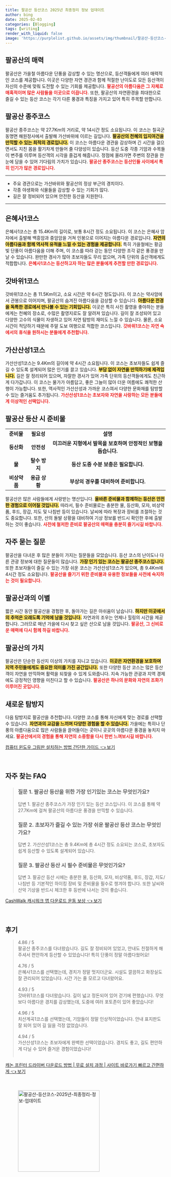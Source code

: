 ```yaml
---
title: 팔공산 등산코스 2025년 최종정리 정보 업데이트
author: bing
date: 2025-02-03
categories: [Blogging]
tags: [writing]
render_with_liquid: false
image: 'https://purplelist.github.io/assets/img/thumbnail/팔공산-등산코스-2025년-최종정리-정보-업데이트.webp'
---
```



<h2 id='팔공산의 매력'>팔공산의 매력</h2>

<p>팔공산은 가을철 아름다운 단풍을 감상할 수 있는 명산으로, 등산객들에게 여러 매력적인 코스를 제공합니다. 이곳은 다양한 자연 경관과 함께 적절한 난이도로 모든 등산객이 자신의 수준에 맞춰 도전할 수 있는 기회를 제공합니다. <b><span style="color: #ee2323;">팔공산의 아름다움은 그 자체로 매혹적이며 많은 사람들을 이곳으로 이끕니다.</span></b> 또한, 팔공산의 자연환경을 최대한으로 즐길 수 있는 등산 코스는 각기 다른 풍경과 특징을 가지고 있어 특히 주목할 만합니다.</p>

<h2 id='팔공산 종주코스'>팔공산 종주코스</h2>

<p>팔공산 종주코스는 약 27.7Km의 거리로, 약 14시간 정도 소요됩니다. 이 코스는 칠곡군 동명면 해원정사에서 출발해 가산바위에 이르는 길입니다. <b><span style="background-color: #ffe066;">팔공산의 천혜의 입지여건을 만끽할 수 있는 최적의 경로입니다.</span></b> 이 코스는 아름다운 경관을 감상하며 긴 시간을 걸으면서도 지친 몸을 활기차게 만들어 줄 다양성이 있습니다. 등산 도중 각종 기암과 수목들이 변주를 이루며 등산객의 시각을 즐겁게 해줍니다. 정점에 올라가면 주변의 장관을 한눈에 담을 수 있어 기다림의 가치가 있습니다. <b><span style="color: #ee2323;">팔공산 종주코스는 등산인들 사이에서 특히 인기가 많은 경로입니다.</span></b></p>

<hr />

<ul>
    <li>주요 경관으로는 가산바위와 팔공산의 정상 부근의 경치이다.</li>
    <li>각종 야생화와 식물들을 감상할 수 있는 기회가 많다.</li>
    <li>길은 잘 정비되어 있으며 안전한 등산을 지원한다.</li>
</ul>

<hr />

<h2 id='은혜사1코스'>은혜사1코스</h2>

<p>은혜사1코스는 총 15.4Km의 길이로, 보통 8시간 정도 소요됩니다. 이 코스는 은혜사 암자에서 출발해 백흥암과 중암암을 거쳐 인봉으로 이어지는 아름다운 경로입니다. <b><span style="background-color: #ffe066;">자연의 아름다움과 함께 역사적 유적을 느낄 수 있는 경험을 제공합니다.</span></b> 특히 가을철에는 황금빛 단풍이 아름다움을 더해 주며, 이 코스를 따라 걷는 동안 다양한 조각 같은 풍경을 만날 수 있습니다. 완만한 경사가 많아 초보자들도 무리 없으며, 가족 단위의 출산객에게도 적합합니다. <b><span style="color: #ee2323;">은혜사1코스는 등산하고자 하는 많은 분들에게 추천할 만한 경로입니다.</span></b></p>

<h2 id='갓바위1코스'>갓바위1코스</h2>

<p>갓바위1코스는 총 11.5Km이고, 소요 시간은 약 6시간 정도입니다. 이 코스는 약사암에서 관봉으로 이어지며, 팔공산의 숨겨진 아름다움을 감상할 수 있습니다. <b><span style="background-color: #ffe066;">아름다운 전경을 독특한 경로에서 만나볼 수 있는 기회입니다.</span></b> 이곳은 특히 사진 촬영을 좋아하는 분들에게는 천혜의 장소로, 수많은 촬영지로도 잘 알려져 있습니다. 길이 잘 조성되어 있고 다양한 고수의 식물이 자생하고 있어 자연 탐방의 재미도 느낄 수 있습니다. 물론, 소요 시간이 적당하기 때문에 주말 도보 여행으로 적합한 코스입니다. <b><span style="color: #ee2323;">갓바위1코스는 자연 속에서의 휴식을 원하시는 분들에게 추천합니다.</span></b></p>

<h2 id='가산산성1코스'>가산산성1코스</h2>

<p>가산산성1코스는 9.4Km의 길이에 약 4시간 소요됩니다. 이 코스는 초보자들도 쉽게 즐길 수 있도록 설계되어 많은 인기를 끌고 있습니다. <b><span style="background-color: #ffe066;">부담 없이 자연을 만끽하기에 제격입니다.</span></b> 길은 잘 정리되어 있으며, 자잘한 경사가 있어 가족 단위의 등산객들에게도 친근하게 다가갑니다. 이 코스는 물가가 아름답고, 좋은 그늘이 많아 더운 여름에도 쾌적한 산행이 가능합니다. 또한, 역사적인 가산산성과 가까운 코스여서 다양한 문화재를 탐방할 수 있는 즐거움도 추가됩니다. <b><span style="color: #ee2323;">가산산성1코스는 초보자와 자연을 사랑하는 모든 분들에게 이상적인 선택입니다.</span></b></p>

<h2 id='팔공산 등산 시 준비물'>팔공산 등산 시 준비물</h2>

<table>
    <tr>
        <td style="text-align: center; height: 17px;"><b>준비물</b></td>
        <td style="text-align: center; height: 17px;"><b>필요성</b></td>
        <td style="text-align: center; height: 17px;"><b>설명</b></td>
    </tr>
    <tr>
        <td style="text-align: center; height: 17px;"><b>등산화</b></td>
        <td style="text-align: center; height: 17px;"><b>안전성</b></td>
        <td style="text-align: center; height: 17px;"><b>미끄러운 지형에서 발목을 보호하며 안정적인 보행을 돕습니다.</b></td>
    </tr>
    <tr>
        <td style="text-align: center; height: 17px;"><b>물</b></td>
        <td style="text-align: center; height: 17px;"><b>탈수 방지</b></td>
        <td style="text-align: center; height: 17px;"><b>등산 도중 수분 보충은 필요합니다.</b></td>
    </tr>
    <tr>
        <td style="text-align: center; height: 17px;"><b>비상약품</b></td>
        <td style="text-align: center; height: 17px;"><b>응급 상황</b></td>
        <td style="text-align: center; height: 17px;"><b>부상의 경우를 대비하여 준비합니다.</b></td>
    </tr>
</table>

<p>팔공산은 많은 사람들에게 사랑받는 명산입니다. <b><span style="background-color: #ffe066;">올바른 준비물과 함께하는 등산은 안전한 경험으로 이어질 것입니다.</span></b> 따라서, 필수 준비물로는 충분한 물, 등산화, 모자, 비상약품, 후드, 장갑, 지도 및 나침반 등이 있습니다. 날씨에 따라 복장과 장비를 조절하는 것도 중요합니다. 또한, 산의 돌발 상황을 대비하여 기상 정보를 반드시 확인한 후에 출발하는 것이 좋습니다. <b><span style="color: #ee2323;">사전에 철저한 준비로 팔공산의 매력을 충분히 즐기시길 바랍니다.</span></b></p>

<h2 id='자주 묻는 질문'>자주 묻는 질문</h2>

<p>팔공산을 다녀온 후 많은 분들이 가지는 질문들을 모았습니다. 등산 코스의 난이도나 다른 관광 정보에 대한 질문들이 많습니다. <b><span style="background-color: #ffe066;">가장 인기 있는 코스는 팔공산 종주코스입니다.</span></b> 또한 초보자들이 즐길 수 있는 가장 쉬운 코스는 가산산성1코스가 있으며, 총 9.4Km에 4시간 정도 소요됩니다. <b><span style="color: #ee2323;">팔공산을 즐기기 위한 준비물과 유용한 정보들을 사전에 숙지하는 것이 필요합니다.</span></b></p>

<h2 id='팔공산과의 이별'>팔공산과의 이별</h2>

<p>짧은 시간 동안 팔공산을 경험한 후, 돌아가는 길은 아쉬움이 남습니다. <b><span style="background-color: #ffe066;">하지만 이곳에서의 추억은 오래도록 기억에 남을 것입니다.</span></b> 자연과의 조우는 언제나 힐링의 시간을 제공합니다. 그러므로 매년 가을에 다시 찾고 싶은 산으로 남을 것입니다. <b><span style="color: #ee2323;">팔공산, 그 신비로운 매력에 다시 함께 하길 바랍니다.</span></b></p>

<h2 id='팔공산의 가치'>팔공산의 가치</h2>

<p>팔공산은 단순한 등산지 이상의 가치를 지니고 있습니다. <b><span style="background-color: #ffe066;">이곳은 자연환경을 보호하며 지역 주민들에게도 중요한 의미를 가진 공간입니다.</span></b> 또한 다양한 등산 코스는 많은 등산객이 자연을 만끽하며 활력을 되찾을 수 있게 도와줍니다. 지속 가능한 관광과 지역 경제에도 긍정적인 영향을 미친다고 할 수 있습니다. <b><span style="color: #ee2323;">팔공산은 하나의 문화와 자연의 조화가 이루어진 곳입니다.</span></b></p>

<h2 id='새로운 탐방지'>새로운 탐방지</h2>

<p>다음 탐방지로 팔공산을 추천합니다. 다양한 코스를 통해 자신에게 맞는 경로를 선택할 수 있습니다. <b><span style="background-color: #ffe066;">자연과의 교감을 느끼며 다양한 경험을 할 수 있습니다.</span></b> 가을에는 특히나 단풍의 아름다움으로 많은 사람들을 끌어들이는 곳이니 곳곳의 아름다운 풍경을 놓치지 마세요. <b><span style="color: #ee2323;">팔공산에서의 경험을 통해 자연의 소중함을 다시 한번 느껴보시길 바랍니다.</span></b></p>


<p><a class="click-button" title="컴퓨터 윈도우 그림판 설치하는 방법 간단한 가이드" href="https://purplelist.github.io/posts/%EC%BB%B4%ED%93%A8%ED%84%B0-%EC%9C%88%EB%8F%84%EC%9A%B0-%EA%B7%B8%EB%A6%BC%ED%8C%90-%EC%84%A4%EC%B9%98%ED%95%98%EB%8A%94-%EB%B0%A9%EB%B2%95-%EA%B0%84%EB%8B%A8%ED%95%9C-%EA%B0%80%EC%9D%B4%EB%93%9C/" rel="dofollow">컴퓨터 윈도우 그림판 설치하는 방법 간단한 가이드 👈 보기</a></p><br>
<h2 id='자주_찾는_FAQ'>자주 찾는 FAQ</h2>
<div itemscope="" itemtype="https://schema.org/FAQPage"> 
<blockquote> 
<div itemscope="" itemprop="mainEntity" itemtype="https://schema.org/Question"> 
<h3 itemprop="name">질문 1. 팔공산 등산을 위한 가장 인기있는 코스는 무엇인가요?</h3> 
<div itemscope="" itemprop="acceptedAnswer" itemtype="https://schema.org/Answer"> 
<span itemprop="text"> 
<p>답변 1. 팔공산 종주코스가 가장 인기 있는 등산 코스입니다. 이 코스를 통해 약 27.7Km에 걸쳐 팔공산의 아름다운 풍경을 만끽할 수 있습니다.</p> 
</span> 
</div> 
</div> 

<div itemscope="" itemprop="mainEntity" itemtype="https://schema.org/Question"> 
<h3 itemprop="name">질문 2. 초보자가 즐길 수 있는 가장 쉬운 팔공산 등산 코스는 무엇인가요?</h3> 
<div itemscope="" itemprop="acceptedAnswer" itemtype="https://schema.org/Answer"> 
<span itemprop="text"> 
<p>답변 2. 가산산성1코스는 총 9.4Km에 총 4시간 정도 소요되는 코스로, 초보자도 쉽게 등산할 수 있도록 설계되어 있습니다.</p> 
</span> 
</div> 
</div> 

<div itemscope="" itemprop="mainEntity" itemtype="https://schema.org/Question"> 
<h3 itemprop="name">질문 3. 팔공산 등산 시 필수 준비물은 무엇인가요?</h3> 
<div itemscope="" itemprop="acceptedAnswer" itemtype="https://schema.org/Answer"> 
<span itemprop="text"> 
<p>답변 3. 팔공산 등산 시에는 충분한 물, 등산화, 모자, 비상약품, 후드, 장갑, 지도/나침반 등 기본적인 하이킹 장비 및 준비물을 필수로 챙겨야 합니다. 또한 날씨와 산악 기상을 반드시 체크한 후 등반에 나서는 것이 좋습니다.</p> 
</span> 
</div> 
</div> 
</blockquote> 
</div>
<p><a class="click-button" title="CashWalk 캐시워크 앱 다운로드 운동 보상" href="https://purplelist.github.io/posts/CashWalk-%EC%BA%90%EC%8B%9C%EC%9B%8C%ED%81%AC-%EC%95%B1-%EB%8B%A4%EC%9A%B4%EB%A1%9C%EB%93%9C-%EC%9A%B4%EB%8F%99-%EB%B3%B4%EC%83%81/" rel="dofollow">CashWalk 캐시워크 앱 다운로드 운동 보상 👈 보기</a></p><br>
<h2 id='후기'>후기</h2>
<div itemscope itemtype="https://schema.org/Product">
  <blockquote>
  <div itemprop="review" itemscope itemtype="https://schema.org/Review">
      <div itemprop="reviewRating" itemscope itemtype="https://schema.org/Rating"> <span itemprop="ratingValue">4.86</span> / <span itemprop="bestRating">5</span> </div>
      <span itemprop="reviewBody">팔공산 종주코스를 다녀왔습니다. 길도 잘 정비되어 있었고, 안내도 친절하게 해주셔서 편안하게 등산할 수 있었습니다! 특히 단풍이 정말 아름다웠어요!</span>
  </div>
  <br>
  <div itemprop="review" itemscope itemtype="https://schema.org/Review">
      <div itemprop="reviewRating" itemscope itemtype="https://schema.org/Rating"> <span itemprop="ratingValue">4.76</span> / <span itemprop="bestRating">5</span> </div>
      <span itemprop="reviewBody">은혜사1코스를 선택했는데, 경치가 정말 멋지더군요. 시설도 깔끔하고 화장실도 잘 관리되어 있었습니다. 시간 가는 줄 모르고 다녀왔어요.</span>
  </div>
  <br>
  <div itemprop="review" itemscope itemtype="https://schema.org/Review">
      <div itemprop="reviewRating" itemscope itemtype="https://schema.org/Rating"> <span itemprop="ratingValue">4.93</span> / <span itemprop="bestRating">5</span> </div>
      <span itemprop="reviewBody">갓바위1코스를 다녀왔습니다. 길이 넓고 정돈되어 있어 걷기에 편했습니다. 무엇보다 아름다운 경치를 감상했는데, 도중에 여러 포토존이 있어 좋았습니다!</span>
  </div>
  <br>
  <div itemprop="review" itemscope itemtype="https://schema.org/Review">
      <div itemprop="reviewRating" itemscope itemtype="https://schema.org/Rating"> <span itemprop="ratingValue">4.96</span> / <span itemprop="bestRating">5</span> </div>
      <span itemprop="reviewBody">치산계곡1코스를 선택했는데, 기암들이 정말 인상적이었습니다. 안내 표지판도 잘 되어 있어 길 잃을 걱정 없었습니다.</span>
  </div>
  <br>
  <div itemprop="review" itemscope itemtype="https://schema.org/Review">
      <div itemprop="reviewRating" itemscope itemtype="https://schema.org/Rating"> <span itemprop="ratingValue">4.94</span> / <span itemprop="bestRating">5</span> </div>
      <span itemprop="reviewBody">가산산성1코스는 초보자에게 완벽한 선택이었습니다. 경치도 좋고, 길도 편안하게 다닐 수 있어 즐거운 경험이었습니다!</span>
  </div>
  <br>
  </blockquote>
</div>
<p><a class="click-button" title="캐논 프린터 드라이버 다운로드 방법 | 무료 설치 과정 | 사이트 바로가기 빠르고 간편하게" href="https://purplelist.github.io/posts/%EC%BA%90%EB%85%BC-%ED%94%84%EB%A6%B0%ED%84%B0-%EB%93%9C%EB%9D%BC%EC%9D%B4%EB%B2%84-%EB%8B%A4%EC%9A%B4%EB%A1%9C%EB%93%9C-%EB%B0%A9%EB%B2%95-%EB%AC%B4%EB%A3%8C-%EC%84%A4%EC%B9%98-%EA%B3%BC%EC%A0%95-%EC%82%AC%EC%9D%B4%ED%8A%B8-%EB%B0%94%EB%A1%9C%EA%B0%80%EA%B8%B0-%EB%B9%A0%EB%A5%B4%EA%B3%A0-%EA%B0%84%ED%8E%B8%ED%95%98%EA%B2%8C/" rel="dofollow">캐논 프린터 드라이버 다운로드 방법 | 무료 설치 과정 | 사이트 바로가기 빠르고 간편하게 👈 보기</a></p><br>
<figure class="image"><img src="https://purplelist.github.io/assets/img/thumbnail/팔공산-등산코스-2025년-최종정리-정보-업데이트.webp" alt="팔공산-등산코스-2025년-최종정리-정보-업데이트" width="256" height="256"></figure>